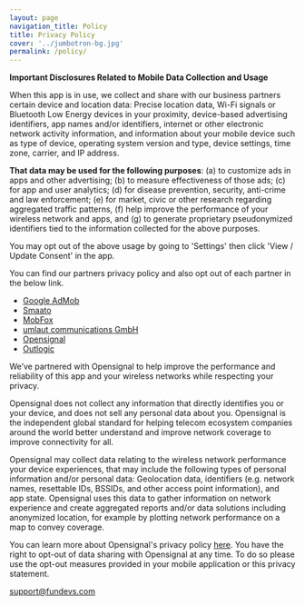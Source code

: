 ```yaml
---
layout: page
navigation_title: Policy
title: Privacy Policy
cover: '../jumbotron-bg.jpg'
permalink: /policy/
---
```


**Important Disclosures Related to Mobile Data Collection and Usage**

When this app is in use, we collect and share with our business partners certain device and location data:  Precise location data, Wi-Fi signals or Bluetooth Low Energy devices in your proximity, device-based advertising identifiers, app names and/or identifiers, internet or other electronic network activity information, and information about your mobile device such as type of device, operating system version and type, device settings, time zone, carrier, and IP address.  

**That data may be used for the following purposes**:  (a) to customize ads in apps and other advertising;  (b) to measure effectiveness of those ads; (c) for app and user analytics; (d) for disease prevention, security, anti-crime and law enforcement; (e) for market, civic or other research regarding aggregated traffic patterns, (f) help improve the performance of your wireless network and apps, and (g) to generate proprietary pseudonymized identifiers tied to the information collected for the above purposes.

You may opt out of the above usage by going to 'Settings' then click 'View / Update Consent' in the app.

You can find our partners privacy policy and also opt out of each partner in the below link.

- [Google AdMob](https://policies.google.com/privacy)
- [Smaato](https://www.smaato.com/privacy/)
- [MobFox](https://www.mobfox.com/privacy-policy/)
- [umlaut communications GmbH](https://www.umlaut.com/privacy-policy)
- [Opensignal](https://www.opensignal.com/privacypolicy-for-crowdsourcedata)
- [Outlogic](https://outlogic.io/privacy-policy/)

We’ve partnered with Opensignal to help improve the performance and reliability of this app and your wireless networks while respecting your privacy.

Opensignal does not collect any information that directly identifies you or your device, and does not sell any personal data about you. Opensignal is the independent global standard for helping telecom ecosystem companies around the world better understand and improve network coverage to improve connectivity for all.

Opensignal may collect data relating to the wireless network performance your device experiences, that may include the following types of personal information and/or personal data: Geolocation data, identifiers (e.g. network names, resettable IDs, BSSIDs, and other access point information), and app state. Opensignal uses this data to gather information on network experience and create aggregated reports and/or data solutions including anonymized location, for example by plotting network performance on a map to convey coverage.

You can learn more about Opensignal's privacy policy [here](https://www.opensignal.com/privacypolicy-for-crowdsourcedata). You have the right to opt-out of data sharing with Opensignal at any time. To do so please use the opt-out measures provided in your mobile application or this privacy statement.



support@fundevs.com
